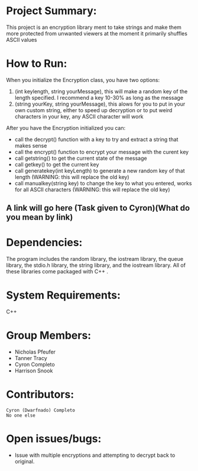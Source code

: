 <h1>Project	Summary:</h1>

   <p> This project is an encryption library ment to take strings and make them more protected from unwanted viewers at the moment it primarily shuffles ASCII values </p>

<h1>How	to	Run:</h1>

When you initialize the Encryption class, you have two options:
<ol>
    <li>(int keylength, string yourMessage), this will make a random key of the length specified. I recommend a key 10-30% as long as the message</li>
    <li>(string yourKey, string yourMessage), this alows for you to put in your own custom string, either to speed up decryption or to put weird characters in your key, any ASCII character will work</li> 
</ol>

After you have the Encryption initialized you can:
<ul>
<li>call the decrypt() function with a key to try and extract a string that makes sense</li>
<li>call the encrypt() function to encrypt your message with the curent key</li>
<li>call getstring() to get the current state of the message</li>
<li>call getkey() to get the current key</li>
<li>call generatekey(int keyLength) to generate a new random key of that length (WARNING: this will replace the old key)</li>
<li>call manualkey(string key) to change the key to what you entered, works for all ASCII characters (WARNING: this will replace the old key)</li>
</ul>

<h2><b>A link will go here (Task given to Cyron)(What do you mean by link)</b></h2>

<h1>Dependencies:</h1>

<p>The program includes the random library, the iostream library, the queue library, the stdio.h library, the string library, and the iostream library.  All of these libraries come packaged with C++  .</p>


<h1>System	Requirements:</h1>

  C++
  
<h1>Group	Members:</h1>

<ul>
    <li>Nicholas Pfeufer</li> 
    <li>Tanner Tracy</li> 
    <li>Cyron Completo</li>
    <li>Harrison Snook</li>
</ul>

<h1>Contributors:</h1>

    Cyron (Dwarfnado) Completo
    No one else
    
<h1>Open	issues/bugs:</h1>
   <ul>
   <li>Issue with multiple encryptions and attempting to decrypt back to original.</li>
   </ul>
